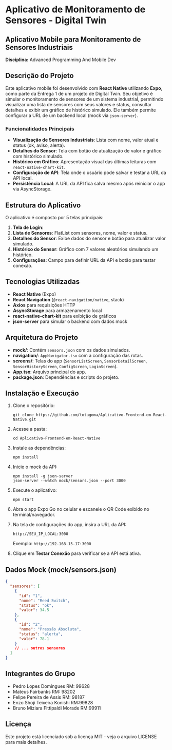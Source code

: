 # Aplicativo de Monitoramento de Sensores - Digital Twin

## Aplicativo Mobile para Monitoramento de Sensores Industriais

**Disciplina:** Advanced Programming And Mobile Dev

## Descrição do Projeto

Este aplicativo mobile foi desenvolvido com **React Native** utilizando **Expo**, como parte da Entrega 1 de um projeto de Digital Twin. Seu objetivo é simular o monitoramento de sensores de um sistema industrial, permitindo visualizar uma lista de sensores com seus valores e status, consultar detalhes e exibir um gráfico de histórico simulado. Ele também permite configurar a URL de um backend local (mock via `json-server`).

### Funcionalidades Principais

- **Visualização de Sensores Industriais**: Lista com nome, valor atual e status (ok, aviso, alerta).
- **Detalhes do Sensor**: Tela com botão de atualização de valor e gráfico com histórico simulado.
- **Histórico em Gráfico**: Apresentação visual das últimas leituras com `react-native-chart-kit`.
- **Configuração de API**: Tela onde o usuário pode salvar e testar a URL da API local.
- **Persistência Local**: A URL da API fica salva mesmo após reiniciar o app via AsyncStorage.

## Estrutura do Aplicativo

O aplicativo é composto por 5 telas principais:

1. **Tela de Login**:
2. **Lista de Sensores**: FlatList com sensores, nome, valor e status.
3. **Detalhes do Sensor**: Exibe dados do sensor e botão para atualizar valor simulado.
4. **Histórico do Sensor**: Gráfico com 7 valores aleatórios simulando um histórico.
5. **Configurações**: Campo para definir URL da API e botão para testar conexão.

## Tecnologias Utilizadas

- **React Native** (Expo)
- **React Navigation** (`@react-navigation/native`, stack)
- **Axios** para requisições HTTP
- **AsyncStorage** para armazenamento local
- **react-native-chart-kit** para exibição de gráficos
- **json-server** para simular o backend com dados mock

## Arquitetura do Projeto

- **mock/**: Contém `sensors.json` com os dados simulados.
- **navigation/**: `AppNavigator.tsx` com a configuração das rotas.
- **screens/**: Telas do app (`SensorListScreen`, `SensorDetailScreen`, `SensorHistoryScreen`, `ConfigScreen`, `LoginScreen`).
- **App.tsx**: Arquivo principal do app.
- **package.json**: Dependências e scripts do projeto.

## Instalação e Execução

1. Clone o repositório:
   ```
   git clone https://github.com/totagoma/Aplicativo-Frontend-em-React-Native.git
   ```

2. Acesse a pasta:
   ```
   cd Aplicativo-Frontend-em-React-Native
   ```

3. Instale as dependências:
   ```
   npm install
   ```

4. Inicie o mock da API:
   ```
   npm install -g json-server
   json-server --watch mock/sensors.json --port 3000
   ```

5. Execute o aplicativo:
   ```
   npm start
   ```

6. Abra o app Expo Go no celular e escaneie o QR Code exibido no terminal/navegador.

7. Na tela de configurações do app, insira a URL da API:
   ```
   http://SEU_IP_LOCAL:3000
   ```
   Exemplo: `http://192.168.15.17:3000`

8. Clique em **Testar Conexão** para verificar se a API está ativa.

## Dados Mock (mock/sensors.json)

```json
{
  "sensores": [
    {
      "id": "1",
      "nome": "Reed Switch",
      "status": "ok",
      "valor": 34.5
    },
    {
      "id": "2",
      "nome": "Pressão Absoluta",
      "status": "alerta",
      "valor": 78.1
    }
    // ... outros sensores
  ]
}
```

## Integrantes do Grupo

- Pedro Lopes Domingues RM: 99628  
- Mateus Fairbanks RM: 98202  
- Felipe Pereira de Assis RM: 98187
- Enzo Shoji Teixeira Konishi RM:99828 
- Bruno Miziara Fittipaldi Morade RM:99911

## Licença
Este projeto está licenciado sob a licença MIT - veja o arquivo LICENSE para mais detalhes.
